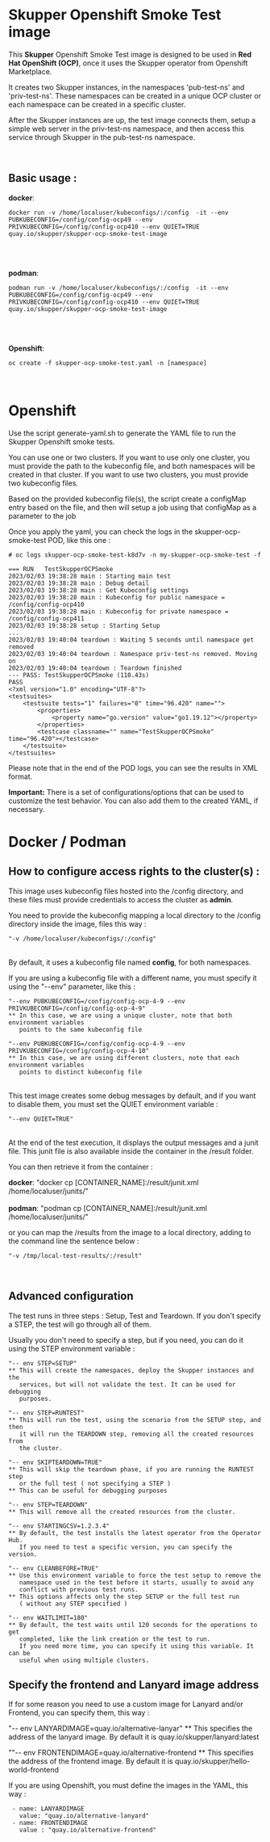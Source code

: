 # Skupper Openshift Smoke Test image

  This **Skupper** Openshift Smoke Test image is designed to be used in **Red Hat OpenShift (OCP)**, once it uses the Skupper operator from Openshift Marketplace.

  It creates two Skupper instances, in the namespaces 'pub-test-ns' and 'priv-test-ns'. These namespaces can be created in a unique OCP cluster or each namespace can be created in a specific cluster.

  After the Skupper instances are up, the test image connects them, setup a simple web server in the priv-test-ns namespace, and then access this service through Skupper in the pub-test-ns namespace.

<br>

## Basic usage :

**docker**:

    docker run -v /home/localuser/kubeconfigs/:/config  -it --env PUBKUBECONFIG=/config/config-ocp49 --env PRIVKUBECONFIG=/config/config-ocp410 --env QUIET=TRUE quay.io/skupper/skupper-ocp-smoke-test-image

<br>
<br>

**podman**:

    podman run -v /home/localuser/kubeconfigs/:/config  -it --env PUBKUBECONFIG=/config/config-ocp49 --env PRIVKUBECONFIG=/config/config-ocp410 --env QUIET=TRUE quay.io/skupper/skupper-ocp-smoke-test-image

<br>
<br>

**Openshift**:

    oc create -f skupper-ocp-smoke-test.yaml -n [namespace]

<br>

Openshift
==========

 Use the script generate-yaml.sh to generate the YAML file to run the Skupper Openshift smoke tests.

 You can use one or two clusters.
 If you want to use only one cluster, you must provide the path to the kubeconfig file, and both namespaces will be created in that cluster.
 If you want to use two clusters, you must provide two kubeconfig files.

 Based on the provided kubeconfig file(s), the script create a configMap entry based on the file, and then will setup a job using that configMap as a parameter to the job

 Once you apply the yaml, you can check the logs in the skupper-ocp-smoke-test POD, like this one :

    # oc logs skupper-ocp-smoke-test-k8d7v -n my-skupper-ocp-smoke-test -f

    === RUN   TestSkupperOCPSmoke
    2023/02/03 19:38:28 main : Starting main test
    2023/02/03 19:38:28 main : Debug detail
    2023/02/03 19:38:28 main : Get Kubeconfig settings
    2023/02/03 19:38:28 main : Kubeconfig for public namespace =  /config/config-ocp410
    2023/02/03 19:38:28 main : Kubeconfig for private namespace =  /config/config-ocp411
    2023/02/03 19:38:28 setup : Starting Setup
    ...
    2023/02/03 19:40:04 teardown : Waiting 5 seconds until namespace get removed
    2023/02/03 19:40:04 teardown : Namespace priv-test-ns removed. Moving on
    2023/02/03 19:40:04 teardown : Teardown finished
    --- PASS: TestSkupperOCPSmoke (110.43s)
    PASS
    <?xml version="1.0" encoding="UTF-8"?>
    <testsuites>
        <testsuite tests="1" failures="0" time="96.420" name="">
            <properties>
                <property name="go.version" value="go1.19.12"></property>
            </properties>
            <testcase classname="" name="TestSkupperOCPSmoke" time="96.420"></testcase>
        </testsuite>
    </testsuites>

Please note that in the end of the POD logs, you can see the results in XML format.

**Important:** There is a set of configurations/options that can be used to customize the test behavior. You can also add them to the created YAML, if necessary.


Docker / Podman
================

## How to configure access rights to the cluster(s) :

  This image uses kubeconfig files hosted into the /config directory, and these files must provide credentials to access the cluster as **admin**.

  You need to provide the kubeconfig mapping a local directory to the /config directory inside the image, files this way :

    "-v /home/localuser/kubeconfigs/:/config"

  <br>  By default, it uses a kubeconfig file named **config**, for both namespaces.

  If you are using a kubeconfig file with a different name, you must specify it using the "--env" parameter, like this :

    "--env PUBKUBECONFIG=/config/config-ocp-4-9 --env PRIVKUBECONFIG=/config/config-ocp-4-9"
    ** In this case, we are using a unique cluster, note that both environment variables
       points to the same kubeconfig file

    "--env PUBKUBECONFIG=/config/config-ocp-4-9 --env PRIVKUBECONFIG=/config/config-ocp-4-10"
    ** In this case, we are using different clusters, note that each environment variables
       points to distinct kubeconfig file

  <br>  This test image creates some debug messages by default, and if you want to disable them, you must set the QUIET environment variable :

    "--env QUIET=TRUE"

  <br>  At the end of the test execution, it displays the output messages and a junit file. This junit file is also available inside the container in the /result folder.

  You can then retrieve it from the container :

**docker**:    "docker cp [CONTAINER_NAME]:/result/junit.xml /home/localuser/junits/"
<br>
<br>
**podman**:    "podman cp [CONTAINER_NAME]:/result/junit.xml /home/localuser/junits/"

  or you can map the /results from the image to a local directory, adding to the command line the sentence below :

    "-v /tmp/local-test-results/:/result"

<br>

## Advanced configuration

  The test runs in three steps : Setup, Test and Teardown. If you don't specify a STEP, the test will go through all of them.

  Usually you don't need to specify a step, but if you need, you can do it using the STEP environment variable :

    "-- env STEP=SETUP"
    ** This will create the namespaces, deploy the Skupper instances and the 
       services, but will not validate the test. It can be used for debugging
       purposes.

    "-- env STEP=RUNTEST"
    ** This will run the test, using the scenario from the SETUP step, and then
       it will run the TEARDOWN step, removing all the created resources from 
       the cluster.

    "-- env SKIPTEARDOWN=TRUE"
    ** This will skip the teardown phase, if you are running the RUNTEST step
       or the full test ( not specifying a STEP )
    ** This can be useful for debugging purposes

    "-- env STEP=TEARDOWN"
    ** This will remove all the created resources from the cluster.

    "-- env STARTINGCSV=1.2.3.4"
    ** By default, the test installs the latest operator from the Operator Hub.
       If you need to test a specific version, you can specify the version.

    "-- env CLEANBEFORE=TRUE"
    ** Use this environment variable to force the test setup to remove the 
       namespace used in the test before it starts, usually to avoid any 
       conflict with previous test runs.
    ** This options affects only the step SETUP or the full test run 
       ( without any STEP specified )

    "-- env WAITLIMIT=180"
    ** By default, the test waits until 120 seconds for the operations to get
       completed, like the link creation or the test to run.
       If you need more time, you can specify it using this variable. It can be
       useful when using multiple clusters.

## Specify the frontend and Lanyard image address

   If for some reason you need to use a custom image for Lanyard and/or Frontend, you can specify them, this way : 

   "-- env LANYARDIMAGE=quay.io/alternative-lanyar"
   ** This specifies the address of the lanyard image. By default it is quay.io/skupper/lanyard:latest
  
   ""-- env FRONTENDIMAGE=quay.io/alternative-frontend
   ** This specifies the address of the frontend image. By default it is quay.io/skupper/hello-world-frontend

   If you are using Openshift, you must define the images in the YAML, this way : 

     - name: LANYARDIMAGE
       value: "quay.io/alternative-lanyard"
     - name: FRONTENDIMAGE
       value : "quay.io/alternative-frontend"

